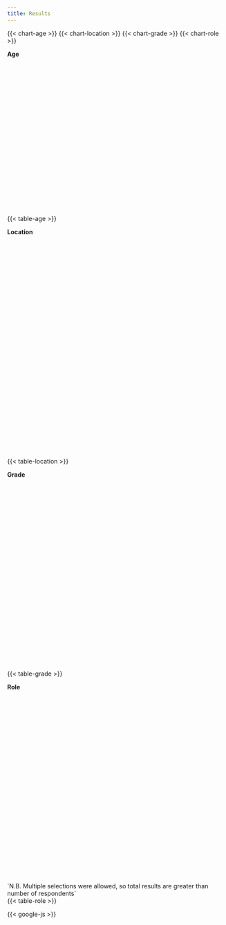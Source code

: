 ```yaml
---
title: Results
---
```

<script type="text/javascript" src="https://www.gstatic.com/charts/loader.js"></script> 
{{< chart-age >}}
{{< chart-location >}}
{{< chart-grade >}}
{{< chart-role >}}

**Age**
<div id="age" style="height: 100%; height: 350px; display: block; width: auto; margin: 0 auto !important;"></div>
{{< table-age >}}

**Location**
<div id="location" style="width: 100%; height: 500px; display: block; width: auto; margin: 0 auto !important;"></div>
{{< table-location >}}

**Grade**
<div id="grade" style="width: 100%; height: 430px; display: block; width: auto; margin: 0 auto !important;"></div>
{{< table-grade >}}

**Role** 
<div id="role" style="width: 100%; height: 430px; display: block; width: auto; margin: 0 auto !important;"></div>
<div style="font-size: 14px;">`N.B. Multiple selections were allowed, so total results are greater than number of respondents`</div>
{{< table-role >}}



{{< google-js >}}